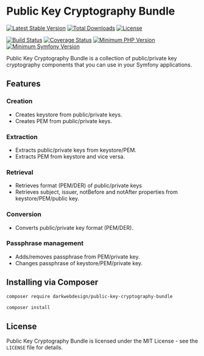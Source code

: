 # Public Key Cryptography Bundle

[![Latest Stable Version](https://poser.pugx.org/darkwebdesign/public-key-cryptography-bundle/v/stable?format=flat)](https://packagist.org/packages/darkwebdesign/public-key-cryptography-bundle)
[![Total Downloads](https://poser.pugx.org/darkwebdesign/public-key-cryptography-bundle/downloads?format=flat)](https://packagist.org/packages/darkwebdesign/public-key-cryptography-bundle)
[![License](https://poser.pugx.org/darkwebdesign/public-key-cryptography-bundle/license?format=flat)](https://packagist.org/packages/darkwebdesign/public-key-cryptography-bundle)

[![Build Status](https://travis-ci.org/darkwebdesign/public-key-cryptography-bundle.svg?branch=master)](https://travis-ci.org/darkwebdesign/public-key-cryptography-bundle?branch=master)
[![Coverage Status](https://codecov.io/gh/darkwebdesign/public-key-cryptography-bundle/branch/master/graph/badge.svg)](https://codecov.io/gh/darkwebdesign/public-key-cryptography-bundle)
[![Minimum PHP Version](https://img.shields.io/badge/php-%3E%3D%205.3-blue.svg)](https://php.net/)
[![Minimum Symfony Version](https://img.shields.io/badge/symfony-%3E%3D%202.3-green.svg)](https://symfony.com/)

Public Key Cryptography Bundle is a collection of public/private key cryptography components that you can use in your
Symfony applications.

## Features

### Creation

* Creates keystore from public/private keys.
* Creates PEM from public/private keys.

### Extraction

* Extracts public/private keys from keystore/PEM.
* Extracts PEM from keystore and vice versa.

### Retrieval

* Retrieves format (PEM/DER) of public/private keys
* Retrieves subject, issuer, notBefore and notAfter properties from keystore/PEM/public key.

### Conversion

* Converts public/private key format (PEM/DER).

### Passphrase management

* Adds/removes passphrase from PEM/private key.
* Changes passphrase of keystore/PEM/private key.

## Installing via Composer

```bash
composer require darkwebdesign/public-key-cryptography-bundle
```

```bash
composer install
```

## License

Public Key Cryptography Bundle is licensed under the MIT License - see the `LICENSE` file for details.
